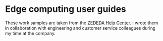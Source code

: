 # Edge computing user guides

These work samples are taken from the [ZEDEDA Help Center](https://help.zededa.com/hc/en-us). I wrote them in collaboration with engineering and customer service colleagues during my time at the company.
